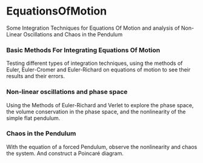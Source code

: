 # EquationsOfMotion
Some Integration Techniques for Equations Of Motion and analysis of Non-Linear Oscillations and Chaos in the Pendulum

### Basic Methods For Integrating Equations Of Motion
Testing different types of integration techniques, using the methods of Euler, Euler-Cromer and Euler-Richard on equations of motion to see their results and their errors.

### Non-linear oscillations and phase space
Using the Methods of Euler-Richard and Verlet to explore the phase space, the volume conservation in the phase space, and the nonlinearity of the simple flat pendulum.

### Chaos in the Pendulum
With the equation of a forced Pendulum, observe the nonlinearity and chaos the system. And construct a Poincaré diagram. 
